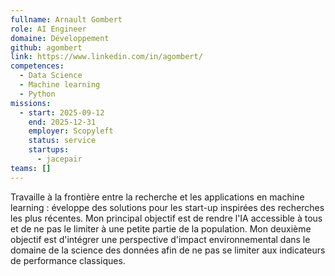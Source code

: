 ```yaml
---
fullname: Arnault Gombert
role: AI Engineer
domaine: Développement
github: agombert
link: https://www.linkedin.com/in/agombert/
competences:
  - Data Science
  - Machine learning
  - Python
missions:
  - start: 2025-09-12
    end: 2025-12-31
    employer: Scopyleft
    status: service
    startups:
      - jacepair
teams: []
---
```

Travaille à la frontière entre la recherche et les applications en machine learning : éveloppe des solutions pour les start-up inspirées des recherches les plus récentes. Mon principal objectif est de rendre l'IA accessible à tous et de ne pas le limiter à une petite partie de la population. Mon deuxième objectif est d'intégrer une perspective d'impact environnemental dans le domaine de la science des données afin de ne pas se limiter aux indicateurs de performance classiques.